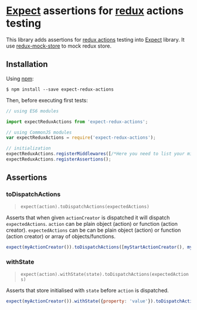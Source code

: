 # [Expect](https://github.com/mjackson/expect) assertions for [redux](https://github.com/reactjs/redux) actions testing

This library adds assertions for [redux actions](http://redux.js.org/docs/advanced/AsyncActions.html) testing into [Expect](https://github.com/mjackson/expect) library. It use [redux-mock-store](https://github.com/arnaudbenard/redux-mock-store) to mock redux store.

## Installation

Using [npm](https://www.npmjs.org/):

    $ npm install --save expect-redux-actions

Then, before executing first tests:

```js
// using ES6 modules

import expectReduxActions from 'expect-redux-actions';

// using CommonJS modules
var expectReduxActions = require('expect-redux-actions');

// initialization
expectReduxActions.registerMiddlewares([/*Here you need to list your middlewares*/]);
expectReduxActions.registerAssertions();
```

## Assertions

### toDispatchActions

> `expect(action).toDispatchActions(expectedActions)`

Asserts that when given `actionCreator` is dispatched it will dispatch `expectedActions`. `action` can be plain object (action) or function (action creator). `expectedActions` can be can be plain object (action) or function (action creator) or array of objects/functions.

```js
expect(myActionCreator()).toDispatchActions([myStartActionCreator(), myFinishActionCreator()], callback);
```

### withState

> `expect(action).withState(state).toDispatchActions(expectedActions)`

Asserts that store initialised with `state` before `action` is dispatched.

```js
expect(myActionCreator()).withState({property: 'value'}).toDispatchActions([myStartActionCreator(), myFinishActionCreator()], callback);
```
